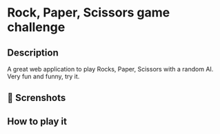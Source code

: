# Rock, Paper, Scissors game challenge

## Description

A great web application to play Rocks, Paper, Scissors with a random AI. Very fun and funny, try it.

## 📸 Screnshots

## How to play it